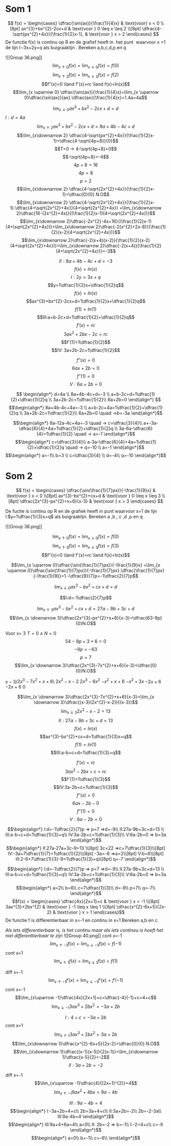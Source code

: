 
# Som 1

$$
f(x) =
\begin{cases}
\dfrac{\sin(ax)}{\frac{1}{4}x} & \text{voor} x < 0 \\[8pt]
ax^{3}+bx^{2}-2cx+d & \text{voor } 0 \leq x  \leq 2 \\[8pt]
\dfrac{4-\sqrt{px^{2}+4x}}{\frac{1}{2}x-1}, & \text{voor  } x > 2
\end{cases}
$$
 De functie f(x) is continu op R en de grafief heeft in  het punt  waarvoor x =1 de lijn l:-3x+2y=q als buigraaklijn . Bereken a,b,c,d,p en q


![[Group 36.png]]
$$\lim_{x \uparrow 0} f(x)=\lim_{x \downarrow 0} f(x)=f(0)$$
$$\lim_{x \uparrow 2} f(x)=\lim_{x \downarrow 2} f(x)=f(2)$$
$$f"(x)=0 \land f'(x)=rc \land f(x)=ln(x)$$
$$$$
$$\lim_{x \uparrow 0} \dfrac{\sin(ax)}{\frac{1}{4}x}=\lim_{x \uparrow 0}\dfrac{\sin(ax)}{ax}.\dfrac{ax}{\frac{1}{4}x}=1.4a=4a$$
$$$$

$$\lim_{x \downarrow 0} ax^{3}+bx^{2}-2cx+d=d$$
$I:d=4a$
$$\lim_{x \uparrow 2}  ax^{3}+bx^{2}-2cx+d= 8a+4b-4c+d$$
$$\lim_{x\downarrow 2} \dfrac{4-\sqrt{px^{2}+4x}}{\frac{1}{2}x-1}=\dfrac{4-\sqrt{4p+8}}{0}$$
$$T=0 -> 4-\sqrt{4p+8}=0$$
$$-\sqrt{4p+8}=-4$$
$$4p+8=16$$
$$4p=8$$
$$p=2$$
$$\lim_{x\downarrow 2} \dfrac{4-\sqrt{2x^{2}+4x}}{\frac{1}{2}x-1}=\dfrac{0}{0} N.O$$
$$\lim_{x\downarrow 2} \dfrac{4-\sqrt{2x^{2}+4x}}{\frac{1}{2}x-1}.\dfrac{4+\sqrt{2x^{2}+4x}}{4+\sqrt{2x^{2}+4x}} =\lim_{x\downarrow 2}\dfrac{16-(2x^{2}+4x)}{(\frac{1}{2}x-1)(4+\sqrt{2x^{2}+4x})}$$
$$\lim_{x\downarrow 2}\dfrac{-2x^{2}-4x+16}{(\frac{1}{2}x-1)(4+\sqrt{2x^{2}+4x})}=\lim_{x\downarrow 2}\dfrac{-2(x^{2}+2x-8)}{\frac{1}{2}(x-2)(4+\sqrt{2x^{2}+4x})}$$
$$\lim_{x\downarrow 2}\dfrac{-2(x+4)(x-2)}{\frac{1}{2}(x-2)(4+\sqrt{2x^{2}+4x})}=\lim_{x\downarrow 2}\dfrac{-2(x+4)}{\frac{1}{2}(4+\sqrt{2x^{2}+4x})}=-3$$

$$II:8a+4b-4c+d=-3$$
$$f(x)=ln(x)$$
$$l:2y=3x+q$$
$$y=1\dfrac{1}{2}x+\dfrac{1}{2}q$$
$$f(x)=ln(x)$$
$$ax^{3}+bx^{2}-2cx+d=1\dfrac{1}{2}x+\dfrac{1}{2}q$$
$$f(1)=ln(1)$$
$$III:a+b-2c+d=1\dfrac{1}{2}+\dfrac{1}{2}q$$
$$f'(x)=rc$$
$$3ax^{2}+2bx-2c=rc$$
$$f'(1)=1\dfrac{1}{2}$$
$$IV: 3a+2b-2c=1\dfrac{1}{2}$$

$$f''(x)=0$$
$$6ax+2b=0$$
$$f''(1)=0$$
$$V: 6a+2b=0$$

$$$$
$$
\begin{align*}
d=4a \\
8a+4b-4c+d=-3 \\
a+b-2c+d=1\dfrac{1}{2}+\dfrac{1}{2}q \\
 3a+2b-2c=1\dfrac{1}{2}\\
 6a+2b=0
\end{align*}
$$
$$\begin{align*}
8a+4b-4c+4a=-3 \\
a+b-2c+4a=1\dfrac{1}{2}+\dfrac{1}{2}q \\
 3a+2b-2c=1\dfrac{1}{2}\\
 6a+2b=0 \quad ->b=-3a
\end{align*}$$


$$\begin{align*}
8a-12a-4c+4a=-3 \quad -> c=\dfrac{3}{4}\\
a+-3a-\dfrac{6}{4}+4a=1\dfrac{1}{2}+\dfrac{1}{2}q \\
 3a-6a-\dfrac{6}{4}=1\dfrac{1}{2} \quad -> a=-1
\end{align*}$$
$$\begin{align*}
 c=\dfrac{3}{4}\\
a-3a-\dfrac{6}{4}+4a=1\dfrac{1}{2}+\dfrac{1}{2}q \quad -> q=-10 \\
 a=-1
\end{align*}$$
$$\begin{align*}
a=-1\\
b=3 \\
c=\dfrac{3}{4} \\
d=-4\\
q=-10
\end{align*}$$
# Som 2

$$
f(x) =
\begin{cases}
\dfrac{\sin(\frac{1}{7}px)}{-\frac{1}{9}x} & \text{voor } x < 0 \\[8pt]
ax^{3}-bx^{2}+cx+d & \text{voor } 0 \leq x  \leq 3 \\[8pt]
\dfrac{2x^{3}-px^{2}+x+6}{x-3} & \text{voor  } x > 3
\end{cases}
$$


De fuctie is continu op R en de grafiek heeft in punt waarvoor x=1 de lijn l:$y=1\dfrac{1}{3}x+q$  als buigraaklijn.
Bereken a ,b , c ,d ,p en q

![[Group 38.png]]

$$\lim_{x \uparrow 0} f(x)=\lim_{x \downarrow 0} f(x)=f(0)$$$$\lim_{x \uparrow 3} f(x)=\lim_{x \downarrow 3} f(x)=f(3)$$
$$f"(x)=0 \land f'(x)=rc \land f(x)=ln(x)$$

$$\lim_{x \uparrow 0}\dfrac{\sin(\frac{1}{7}px)}{-\frac{1}{9}x} =\lim_{x \uparrow 0}\dfrac{\sin(\frac{1}{7}px)}{-\frac{1}{7}px}.\dfrac{\frac{1}{7}px}{-\frac{1}{9}}=1.-\dfrac{9}{7}p=-1\dfrac{2}{7}p$$

$$\lim_{x \downarrow 0}ax^{3}-bx^{2}+cx+d = d$$

$$I:d=-1\dfrac{2}{7}p$$

$$\lim_{x \uparrow 3}ax^{3}-bx^{2}+cx+d =27a-9b+3c+d $$
$$\lim_{x \downarrow 3}\dfrac{2x^{3}-px^{2}+x+6}{x-3}=\dfrac{63-9p}{0}N.O$$



Voor x= 3  $T=0 \land N=0$
$$54-9p+3+6=0$$
$$-9p=-63$$
$$p=7$$
$$\lim_{x \downarrow 3}\dfrac{2x^{3}-7x^{2}+x+6}{x-3}=\dfrac{0}{0}N.O$$




$x-3$/$2x^{3}-7x^{2}+x+6$\ $2x^{2}-x-2$
     $2x^{3}-6x^{2}$
        $-x^{2}+x+6$
        $-x^{2}+3x$
            $-2x+6$
             $-2x+6$
                $0$

 $$\lim_{x \downarrow 3}\dfrac{2x^{3}-7x^{2}+x+6}{x-3}=\lim_{x \downarrow 3}\dfrac{(x-3)(2x^{2}-x-2)}{(x-3)}$$
 $$\lim_{x \downarrow 3} 2x^{2}-x-2=13$$
$$II:27a-9b+3c+d=13$$
$$f(x)=ln(x)$$
$$ax^{3}-bx^{2}+cx+d=1\dfrac{1}{3}x+q$$
$$f(1)=ln(1)$$
$$III:a-b+c+d=1\dfrac{1}{3}+q$$

$$f'(x)=rc$$
$$3ax^{2}-2bx+c=rc$$
$$f'(1)=1\dfrac{1}{3}$$
$$IV:3a-2b+c=1\dfrac{1}{3}$$
$$f''(x)=0$$
$$6ax-2b-0$$
$$f''(1)=0$$
$$ V:6a-2b=0$$

$$\begin{align*}
I:d=-1\dfrac{2}{7}p => p=7 =>d=-9\\
II:27a-9b+3c+d=13 \\
III:a-b+c+d=1\dfrac{1}{3}+q\\
IV:3a-2b+c=1\dfrac{1}{3}\\
V:6a-2b=0 => b=3a
\end{align*}$$
$$\begin{align*}
II:27a-27a+3c-9=13 \\[8pt]
3c=22 =>c=7\dfrac{1}{3}\\[8pt]
IV:-3a+7\dfrac{1}{7}=1\dfrac{1}{2}\\[8pt]
-3a=-6 =>a=2\\[8pt]
V:b=6\\[8pt]
III:2-6+7\dfrac{1}{3}-9=1\dfrac{1}{3}+q\\[8pt]
q=-7
\end{align*}$$

$$\begin{align*}
I:d=-1\dfrac{2}{7}p => p=7 =>d=-9\\
II:27a-9b+3c+d=13 \\
III:a-b+c+d=1\dfrac{1}{3}+q\\
IV:3a-2b+c=1\dfrac{1}{3}\\
V:6a-2b=0 => b=3a
\end{align*}$$
$$\begin{align*}
a=2\\
b=6\\
c=7\dfrac{1}{3}\\
d=-9\\
p=7\\
q=-7\\
\end{align*}$$
$$f(x) =
\begin{cases}
\dfrac{4x}{2x+1}+c & \text{voor } x < -1 \\[8pt]
3ax^{3}+2bx^{2} & \text{voor } -1 \leq x  \leq 1 \\[8pt]
\dfrac{x^{2}-6x+5}{2x-2} & \text{voor  } x > 1
\end{cases}$$
De functie f is differentierbaar in x=-1 en continu in x=1
Bereken a,b en c.

*Als iets differentierbaar is, is het continu
maar als iets contineu is hoeft het niet differenttierbaar te zijn*
![[Group 40.png]]
cont x=-1
$$\lim_{x\uparrow -1}f(x)=\lim_{x\downarrow -1}f(x)=f(-1)$$
cont x=1
$$\lim_{x\uparrow 1}f(x)=\lim_{x\downarrow 1}f(x)=f(1)$$

diff x=-1
$$\lim_{x\uparrow -1}f'(x)=\lim_{x\downarrow -1}f'(x)=f'(-1)$$
cont x=-1
$$\lim_{x\uparrow -1}\dfrac{4x}{2x+1}+c=\dfrac{-4}{-1}+c=4+c$$
$$\lim_{x\downarrow -1}3ax^{3}+2bx^{2}=-3a+2b$$

$$I:4+c=-3a+2b$$
cont x=1
$$\lim_{x\uparrow 1}3ax^{3}+2bx^{2}=3a+2b$$
$$\lim_{x\downarrow 1}\dfrac{x^{2}-6x+5}{2x-2}=\dfrac{0}{0} N.O$$
$$\lim_{x\downarrow 1}\dfrac{(x-1)(x-5)}{2(x-1)}=\lim_{x\downarrow 1}\dfrac{x-5}{2}=-2$$
$$II:3a+2b=-2$$

diff x=-1
$$\lim_{x\uparrow -1}\dfrac{4}{(2x+1)^{2}}=4$$
$$\lim_{x\uparrow -1}9ax^{2}+4bx=9a-4b$$

$$III:9a-4b=4$$
$$\begin{align*}
I:-3a+2b=4+c\\
2b=3a+4+c\\
II:3a+2b=-2\\
2b=-2-3a\\
III:9a-4b=4
\end{align*}$$
$$\begin{align*}
III:9a+4+6a=4\\
a=0\\
II: 2b=-2 => b=-1\\
I:-2=4+c\\
c=-6
\end{align*}$$
$$\begin{align*}
a=0\\
 b=-1\\
c=-6\\
\end{align*}$$